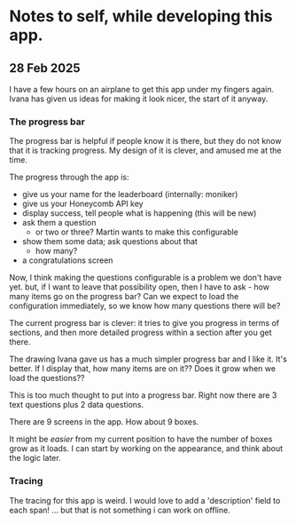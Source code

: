 # Notes to self, while developing this app.

## 28 Feb 2025

I have a few hours on an airplane to get this app under my fingers again. Ivana has given us ideas for making it look nicer, the start of it anyway.

### The progress bar

The progress bar is helpful if people know it is there, but they do not know that it is tracking progress.
My design of it is clever, and amused me at the time.

The progress through the app is:

- give us your name for the leaderboard (internally: moniker)
- give us your Honeycomb API key
- display success, tell people what is happening (this will be new)
- ask them a question
  - or two or three? Martin wants to make this configurable
- show them some data; ask questions about that
  - how many?
- a congratulations screen

Now, I think making the questions configurable is a problem we don't have yet.
but, if I want to leave that possibility open, then I have to ask - how many items go on the progress bar?
Can we expect to load the configuration immediately, so we know how many questions there will be?

The current progress bar is clever: it tries to give you progress in terms of sections, and then more detailed progress within a section after you get there.

The drawing Ivana gave us has a much simpler progress bar and I like it. It's better. If I display that, how many items are on it??
Does it grow when we load the questions??

This is too much thought to put into a progress bar.
Right now there are 3 text questions plus 2 data questions.

There are 9 screens in the app. How about 9 boxes.

It might be _easier_ from my current position to have the number of boxes grow as it loads.
I can start by working on the appearance, and think about the logic later.

### Tracing

The tracing for this app is weird. I would love to add a 'description' field to each span!
... but that is not something i can work on offline.
